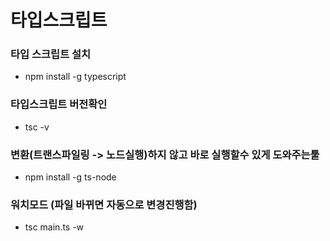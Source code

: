 # 타입스크립트

### 타입 스크립트 설치
* npm install -g typescript 

### 타입스크립트 버전확인
* tsc -v

### 변환(트랜스파일링 -> 노드실행)하지 않고 바로 실행할수 있게 도와주는툴
* npm install -g ts-node

### 워치모드 (파일 바뀌면 자동으로 변경진행함)
* tsc main.ts -w
